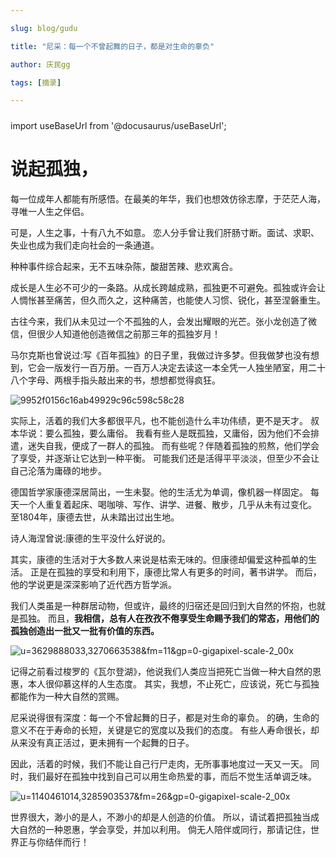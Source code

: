 ```yaml
---

slug: blog/gudu

title: "尼采：每一个不曾起舞的日子，都是对生命的辜负" 

author: 庆民gg

tags: [摘录]

---
```


#####

import useBaseUrl from '@docusaurus/useBaseUrl';



# 说起**孤独**，

每一位成年人都能有所感悟。在最美的年华，我们也想效仿徐志摩，于茫茫人海，寻唯一人生之伴侣。

可是，人生之事，十有八九不如意。
恋人分手曾让我们肝肠寸断。面试、求职、失业也成为我们走向社会的一条通道。

种种事件综合起来，无不五味杂陈，酸甜苦辣、悲欢离合。

<!-- truncate -->


成长是人生必不可少的一条路。从成长跨越成熟，孤独更不可避免。孤独或许会让人惆怅甚至痛苦，但久而久之，这种痛苦，也能使人习惯、锐化，甚至涅磐重生。

古往今来，我们从未见过一个不孤独的人，会发出耀眼的光芒。张小龙创造了微信，但很少人知道他创造微信之前那三年的孤独岁月！

马尔克斯也曾说过:写《百年孤独》的日子里，我做过许多梦。但我做梦也没有想到，它会一版发行一百万册。一百万人决定去读这一本全凭一人独坐陋室，用二十八个字母、两根手指头敲出来的书，想想都觉得疯狂。

![9952f0156c16ab49929c96c598c58c28](https://gitee.com/JqM1n/biog-image/raw/master/20201227121056.jpg)

实际上，活着的我们大多都很平凡，也不能创造什么丰功伟绩，更不是天才。
叔本华说：要么孤独，要么庸俗。
我看有些人是既孤独，又庸俗，因为他们不会排遣，迷失自我，便成了一群人的孤独。
而有些呢？伴随着孤独的煎熬，他们学会了享受，并逐渐让它达到一种平衡。
可能我们还是活得平平淡淡，但至少不会让自己沦落为庸碌的地步。


德国哲学家康德深居简出，一生未娶。他的生活尤为单调，像机器一样固定。
每天一个人重复着起床、喝咖啡、写作、讲学、进餐、散步，几乎从未有过变化。
至1804年，康德去世，从未踏出过出生地。

诗人海涅曾说:康德的生平没什么好说的。

其实，康德的生活对于大多数人来说是枯索无味的。但康德却偏爱这种孤单的生活。
正是在孤独的享受和利用下，康德比常人有更多的时间，著书讲学。
而后，他的学说更是深深影响了近代西方哲学派。

我们人类虽是一种群居动物，但或许，最终的归宿还是回归到大自然的怀抱，也就是孤独。
而且，**我相信，总有人在孜孜不倦享受生命赐予我们的常态，用他们的孤独创造出一批又一批有价值的东西。**

![u=3629888033,3270663538&fm=11&gp=0-gigapixel-scale-2_00x](https://gitee.com/JqM1n/biog-image/raw/master/20201227121114.jpg)

记得之前看过梭罗的《瓦尔登湖》，他说我们人类应当把死亡当做一种大自然的恩惠，本人很仰慕这样的人生态度。
其实，我想，不止死亡，应该说，死亡与孤独都能作为一种大自然的赏赐。

尼采说得很有深度：每一个不曾起舞的日子，都是对生命的辜负。
的确，生命的意义不在于寿命的长短，关键是它的宽度以及我们的态度。
有些人寿命很长，却从来没有真正活过，更未拥有一个起舞的日子。

因此，活着的时候，我们不能让自己行尸走肉，无所事事地度过一天又一天。
同时，我们最好在孤独中找到自己可以用生命热爱的事，而后不觉生活单调乏味。

![u=1140461014,3285903537&fm=26&gp=0-gigapixel-scale-2_00x](https://gitee.com/JqM1n/biog-image/raw/master/20201227121125.jpg)

世界很大，渺小的是人，不渺小的却是人创造的价值。
所以，请试着把孤独当成大自然的一种恩惠，学会享受，并加以利用。
倘无人陪伴或同行，那请记住，世界正与你结伴而行！